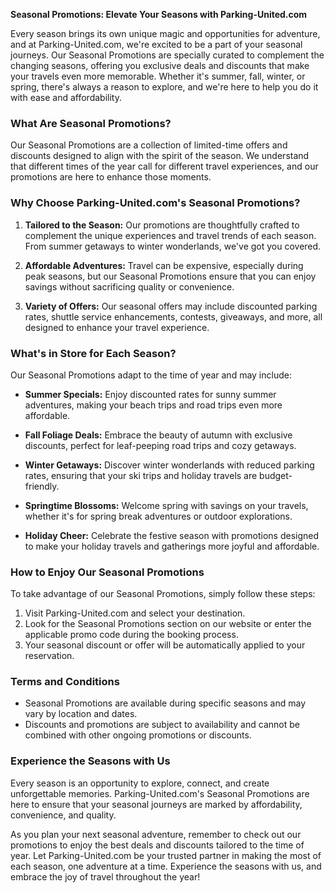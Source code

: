 **Seasonal Promotions: Elevate Your Seasons with Parking-United.com**

Every season brings its own unique magic and opportunities for adventure, and at Parking-United.com, we're excited to be a part of your seasonal journeys. Our Seasonal Promotions are specially curated to complement the changing seasons, offering you exclusive deals and discounts that make your travels even more memorable. Whether it's summer, fall, winter, or spring, there's always a reason to explore, and we're here to help you do it with ease and affordability.

### **What Are Seasonal Promotions?**

Our Seasonal Promotions are a collection of limited-time offers and discounts designed to align with the spirit of the season. We understand that different times of the year call for different travel experiences, and our promotions are here to enhance those moments.

### **Why Choose Parking-United.com's Seasonal Promotions?**

1. **Tailored to the Season:** Our promotions are thoughtfully crafted to complement the unique experiences and travel trends of each season. From summer getaways to winter wonderlands, we've got you covered.

2. **Affordable Adventures:** Travel can be expensive, especially during peak seasons, but our Seasonal Promotions ensure that you can enjoy savings without sacrificing quality or convenience.

3. **Variety of Offers:** Our seasonal offers may include discounted parking rates, shuttle service enhancements, contests, giveaways, and more, all designed to enhance your travel experience.

### **What's in Store for Each Season?**

Our Seasonal Promotions adapt to the time of year and may include:

- **Summer Specials:** Enjoy discounted rates for sunny summer adventures, making your beach trips and road trips even more affordable.

- **Fall Foliage Deals:** Embrace the beauty of autumn with exclusive discounts, perfect for leaf-peeping road trips and cozy getaways.

- **Winter Getaways:** Discover winter wonderlands with reduced parking rates, ensuring that your ski trips and holiday travels are budget-friendly.

- **Springtime Blossoms:** Welcome spring with savings on your travels, whether it's for spring break adventures or outdoor explorations.

- **Holiday Cheer:** Celebrate the festive season with promotions designed to make your holiday travels and gatherings more joyful and affordable.

### **How to Enjoy Our Seasonal Promotions**

To take advantage of our Seasonal Promotions, simply follow these steps:

1. Visit Parking-United.com and select your destination.
2. Look for the Seasonal Promotions section on our website or enter the applicable promo code during the booking process.
3. Your seasonal discount or offer will be automatically applied to your reservation.

### **Terms and Conditions**

- Seasonal Promotions are available during specific seasons and may vary by location and dates.
- Discounts and promotions are subject to availability and cannot be combined with other ongoing promotions or discounts.

### **Experience the Seasons with Us**

Every season is an opportunity to explore, connect, and create unforgettable memories. Parking-United.com's Seasonal Promotions are here to ensure that your seasonal journeys are marked by affordability, convenience, and quality.

As you plan your next seasonal adventure, remember to check out our promotions to enjoy the best deals and discounts tailored to the time of year. Let Parking-United.com be your trusted partner in making the most of each season, one adventure at a time. Experience the seasons with us, and embrace the joy of travel throughout the year!
